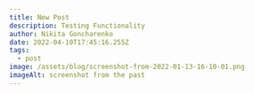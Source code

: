 ```yaml
---
title: New Post
description: Testing Functionality
author: Nikita Goncharenko
date: 2022-04-10T17:45:16.255Z
tags:
  - post
image: /assets/blog/screenshot-from-2022-01-13-16-10-01.png
imageAlt: screenshot from the past
---
```

